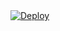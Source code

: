 <!DOCTYPE html>
<html>
  <div class="center-content">
    <a
    href="https://dashboard.heroku.com/new?template=https://github.com/yuukicans/ForceSubYuuki">
      <img src="https://www.herokucdn.com/deploy/button.svg" alt="Deploy">
    </a>
  </div>
</html>
